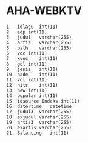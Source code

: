 # AHA-WEBKTV

    1	idlagu	int(11)
    2	edp	int(11)
    3	judul	varchar(255)
    4	artis	varchar(255)
    5	path	varchar(255)
    6	voc	int(11)
    7	xvoc	int(11)
    8	gol	int(11)
    9	jenis	int(11)
    10	hade	int(11)
    11	vol	int(11)
    12	hits	int(11)
    13	new	int(11)
    14	popular	int(11)
    15	idsource Indeks	int(11)
    16	datertime	datetime
    17	judul3	varchar(255)
    18	exjudul	varchar(255)
    19	artis3	varchar(255)
    20	exartis	varchar(255)
    21	Balancing	int(11)
